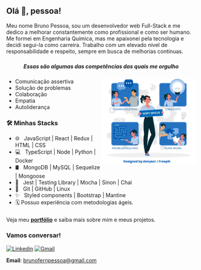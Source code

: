 ## Olá 👋, pessoa!

Meu nome Bruno Pessoa, sou um desenvolvedor web Full-Stack e me dedico a melhorar constantemente como profissional e como ser humano. Me formei em Engenharia Química, mas me apaixonei pela tecnologia e decidi segui-la como carreira. Trabalho com um elevado nível de responsabilidade e respeito, sempre em busca de melhorias contínuas.

###

<h5 align="center">Essas são algumas das competências das quais me orgulho</h5>

###

<img align="right" src="./images/soft-skills.webp" alt="soft skills" width="250px"/>

- Comunicação assertiva
- Solução de problemas
- Colaboração
- Empatia
- Autoliderança

###

### 🛠 Minhas Stacks

- 🌐 &nbsp; JavaScript | React | Redux | HTML | CSS 
- 💻 &nbsp; TypeScript | Node | Python | Docker
- 🛢 &nbsp; MongoDB | MySQL | Sequelize | Mongoose
- 🧪 &nbsp; Jest | Testing Library | Mocha | Sinon | Chai
- 🔧 &nbsp; Git | GitHub | Linux 
- ✨ &nbsp; Styled components | Bootstrap | Mantine
- 🗓 Possuo experiência com metodologias ágeis.
<!-- 
### 🗃 Projetos de destaque

<a href="https://github.com/brunofpessoa/store">
  <img src="https://github-readme-stats.vercel.app/api/pin/?username=brunofpessoa&repo=store" />
</a>

<a href="https://github.com/brunofpessoa/API-store-manager-MSC">
  <img src="https://github-readme-stats.vercel.app/api/pin/?username=brunofpessoa&repo=API-store-manager-MSC" />
</a> -->

###

Veja meu __[portfólio](https://brunopessoa.tk)__ e saiba mais sobre mim e meus projetos.
### Vamos conversar!

[![Linkedin](https://img.shields.io/badge/-LinkedIn-blue?style=flat&logo=Linkedin&logoColor=white)](https://www.linkedin.com/in/brunofpessoa/) [![Gmail](https://img.shields.io/badge/-Gmail-c14438?style=flat&logo=Gmail&logoColor=white)](mailto:brunofernpessoa@gmail.com)

__Email__: brunofernpessoa@gmail.com

